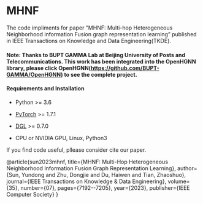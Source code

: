 # MHNF
The code impliments for paper "MHNF: Multi-hop Heterogeneous Neighborhood information Fusion graph representation learning” published in IEEE Transactions on Knowledge and Data Engineering(TKDE).
#### Note: Thanks to BUPT GAMMA Lab at Beijing University of Posts and Telecommunications. This work has been integrated into the OpenHGNN library, please click OpenHGNN(https://github.com/BUPT-GAMMA/OpenHGNN) to see the complete project.

#### Requirements and Installation

- Python  >= 3.6
- [PyTorch](https://pytorch.org/get-started/locally/)  >= 1.7.1
- [DGL](https://github.com/dmlc/dgl) >= 0.7.0

- CPU or NVIDIA GPU, Linux, Python3

If you find code useful, pllease consider cite our paper.

@article{sun2023mhnf,
  title={MHNF: Multi-Hop Heterogeneous Neighborhood Information Fusion Graph Representation Learning},
  author={Sun, Yundong and Zhu, Dongjie and Du, Haiwen and Tian, Zhaoshuo},
  journal={IEEE Transactions on Knowledge \& Data Engineering},
  volume={35},
  number={07},
  pages={7192--7205},
  year={2023},
  publisher={IEEE Computer Society}
}

